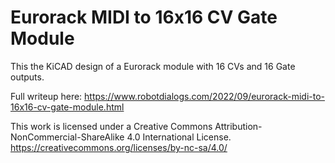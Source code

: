 # Eurorack MIDI to 16x16 CV Gate Module

This the KiCAD design of a Eurorack module with 16 CVs and 16 Gate outputs.

Full writeup here: https://www.robotdialogs.com/2022/09/eurorack-midi-to-16x16-cv-gate-module.html

This work is licensed under a Creative Commons Attribution-NonCommercial-ShareAlike 4.0 International License. https://creativecommons.org/licenses/by-nc-sa/4.0/
